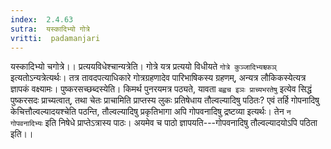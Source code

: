 ```yaml
---
index:  2.4.63
sutra:  यस्कादिभ्यो गोत्रे
vritti:  padamanjari
---
```


यस्कादिभ्यो चगोत्रे।। प्रत्ययविधेश्चान्यत्रेति। गोत्रे यत्र प्रत्ययो विधीयते `गोत्रे कुञ्जादिभ्यश्च्फञ्` इत्यतोऽन्यत्रेत्यर्थः। तत्र तावदपत्याधिकारे गोत्रग्रहणादेव पारिभाषिकस्य ग्रहणम्, अन्यत्र लौकिकस्येत्यत्र ज्ञापकं वक्ष्यामः। पुष्करसच्छब्दस्येति। किमर्थ पुनरयमत्र पठ्यते, यावता `बह्वच इञः प्राच्यभरतेषु` इत्येव सिद्धं पुष्करसदः प्राच्यत्वात्, तथा चेतः प्राचामिति प्राप्तस्य लुकः प्रतिषेधाय तौल्वल्यादिषु पठितः? एवं तर्हि गोपनादिषु केचित्तौल्वल्यादयश्चेति पठन्ति, तौल्वल्यादिषु प्रकृतिभागा अपि गोपवनादिषु द्रष्टव्या इत्यर्थः। तेन `न गोपवनादिभ्यः` इति निषेधे प्राप्तेऽत्रास्य पाठः। अयमेव च पाठो ज्ञापयति---गोपवनादिषु तौल्वल्यादयोऽपि पठिता इति।।
